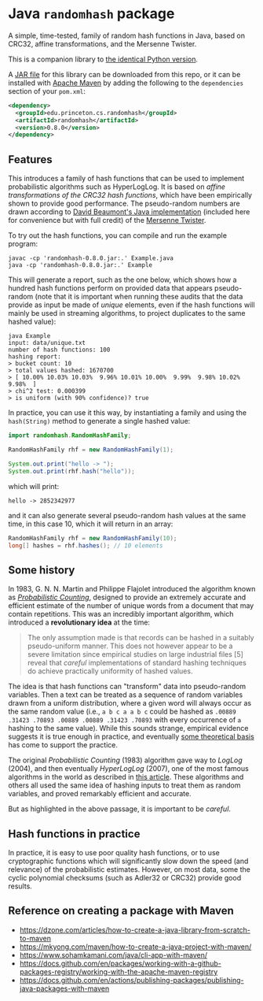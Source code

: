 # Java `randomhash` package

A simple, time-tested, family of random hash functions in Java, based on CRC32,
affine transformations, and the Mersenne Twister.

This is a companion library to [the identical Python version](https://github.com/jlumbroso/python-random-hash).

A [JAR file](https://github.com/jlumbroso/java-random-hash/releases/tag/v0.8.0) for this library can be downloaded from this repo, or it can be installed with [Apache Maven](https://maven.apache.org/guides/getting-started/maven-in-five-minutes.html) by adding the following to the `dependencies` section of your `pom.xml`:

```xml
<dependency>
  <groupId>edu.princeton.cs.randomhash</groupId>
  <artifactId>randomhash</artifactId>
  <version>0.8.0</version>
</dependency>
```

## Features

This introduces a family of hash functions that can be used to implement probabilistic
algorithms such as HyperLogLog. It is based on _affine transformations of the CRC32 hash
functions_, which have been empirically shown to provide good performance. The pseudo-random
numbers are drawn according to
[David Beaumont's Java implementation](http://www.math.sci.hiroshima-u.ac.jp/~m-mat/MT/VERSIONS/JAVA/MTRandom.java)
(included here for convenience but with full credit) of the
[Mersenne Twister](http://www.math.sci.hiroshima-u.ac.jp/~m-mat/MT/emt.html).

To try out the hash functions, you can compile and run the example program:

```shell
javac -cp 'randomhash-0.8.0.jar:.' Example.java
java -cp 'randomhash-0.8.0.jar:.' Example
```

This will generate a report, such as the one below, which shows how a hundred
hash functions perform on provided data that appears pseudo-random (note that it
is important when running these audits that the data provide as input be made
of _unique_ elements, even if the hash functions will mainly be used in streaming
algorithms, to project duplicates to the same hashed value):

```
java Example
input: data/unique.txt
number of hash functions: 100
hashing report:
> bucket count: 10
> total values hashed: 1670700
> [ 10.00% 10.03% 10.03%  9.96% 10.01% 10.00%  9.99%  9.98% 10.02%  9.98%  ]
> chi^2 test: 0.000399
> is uniform (with 90% confidence)? true
```

In practice, you can use it this way, by instantiating a family and using the
`hash(String)` method to generate a single hashed value:

```java
import randomhash.RandomHashFamily;

RandomHashFamily rhf = new RandomHashFamily(1);

System.out.print("hello -> ");
System.out.print(rhf.hash("hello"));
```

which will print:

```
hello -> 2852342977
```

and it can also generate several pseudo-random hash values at the same time,
in this case 10, which it will return in an array:

```java
RandomHashFamily rhf = new RandomHashFamily(10);
long[] hashes = rhf.hashes(); // 10 elements
```

## Some history

In 1983, G. N. N. Martin and Philippe Flajolet introduced the algorithm known
as [_Probabilistic Counting_](http://algo.inria.fr/flajolet/Publications/FlMa85.pdf),
designed to provide an extremely accurate and efficient
estimate of the number of unique words from a document that may contain repetitions.
This was an incredibly important algorithm, which introduced a **revolutionary idea**
at the time:

> The only assumption made is that records can be hashed in a suitably pseudo-uniform
> manner. This does not however appear to be a severe limitation since empirical
> studies on large industrial files [5] reveal that _careful_ implementations of
> standard hashing techniques do achieve practically uniformity of hashed values.

The idea is that hash functions can "transform" data into pseudo-random variables.
Then a text can be treated as a sequence of random variables drawn from a uniform
distribution, where a given word will always occur as the same random value (i.e.,
`a b c a a b c` could be hashed as `.00889 .31423 .70893 .00889 .00889 .31423 .70893` with
every occurrence of `a` hashing to the same value). While this sounds strange,
empirical evidence suggests it is true enough in practice, and eventually [some
theoretical basis](https://people.seas.harvard.edu/~salil/research/streamhash-Jun10.pdf)
has come to support the practice.

The original _Probabilistic Counting_ (1983) algorithm gave way to _LogLog_ (2004),
and then eventually _HyperLogLog_ (2007), one of the most famous algorithms in the
world as described in [this article](https://arxiv.org/abs/1805.00612). These algorithms
and others all used the same idea of hashing inputs to treat them as random variables,
and proved remarkably efficient and accurate.

But as highlighted in the above passage, it is important to be _careful_.

## Hash functions in practice

In practice, it is easy to use poor quality hash functions, or to use cryptographic
functions which will significantly slow down the speed (and relevance) of the
probabilistic estimates. However, on most data, some the cyclic polynomial checksums
(such as Adler32 or CRC32) provide good results.

## Reference on creating a package with Maven

- https://dzone.com/articles/how-to-create-a-java-library-from-scratch-to-maven
- https://mkyong.com/maven/how-to-create-a-java-project-with-maven/
- https://www.sohamkamani.com/java/cli-app-with-maven/
- https://docs.github.com/en/packages/working-with-a-github-packages-registry/working-with-the-apache-maven-registry
- https://docs.github.com/en/actions/publishing-packages/publishing-java-packages-with-maven
